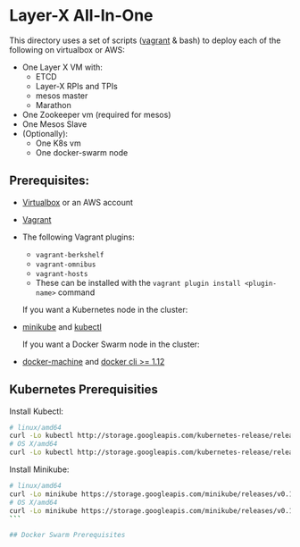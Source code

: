 # Layer-X All-In-One

This directory uses a set of scripts ([vagrant]() & bash) to deploy each of the following on virtualbox or AWS:
- One Layer X VM with:
  - ETCD
  - Layer-X RPIs and TPIs
  - mesos master
  - Marathon
- One Zookeeper vm (required for mesos)
- One Mesos Slave 
- (Optionally):
  - One K8s vm
  - One docker-swarm node

## Prerequisites:

- [Virtualbox](https://www.virtualbox.org/wiki/Downloads) or an AWS account
- [Vagrant](https://www.vagrantup.com/docs/installation/)
- The following Vagrant plugins:
   - `vagrant-berkshelf`
   - `vagrant-omnibus`
   - `vagrant-hosts`
   - These can be installed with the `vagrant plugin install <plugin-name>` command

  If you want a Kubernetes node in the cluster:
- [minikube](http://kubernetes.io/docs/getting-started-guides/minikube/) and [kubectl](http://kubernetes.io/docs/user-guide/prereqs/)

  If you want a Docker Swarm node in the cluster:
- [docker-machine](https://docs.docker.com/machine/install-machine/) and [docker cli >= 1.12](https://github.com/docker/docker/releases)


## Kubernetes Prerequisities

Install Kubectl:
```bash
# linux/amd64
curl -Lo kubectl http://storage.googleapis.com/kubernetes-release/release/v1.3.0/bin/linux/amd64/kubectl && chmod +x kubectl && sudo mv kubectl /usr/local/bin/
# OS X/amd64 
curl -Lo kubectl http://storage.googleapis.com/kubernetes-release/release/v1.3.0/bin/darwin/amd64/kubectl && chmod +x kubectl && sudo mv kubectl /usr/local/bin/
```
Install Minikube:
````bash
# linux/amd64
curl -Lo minikube https://storage.googleapis.com/minikube/releases/v0.12.2/minikube-linux-amd64 && chmod +x minikube && sudo mv minikube /usr/local/bin/
# OS X/amd64 
curl -Lo minikube https://storage.googleapis.com/minikube/releases/v0.12.2/minikube-darwin-amd64 && chmod +x minikube && sudo mv minikube /usr/local/bin/
```

## Docker Swarm Prerequisites